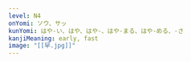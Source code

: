 ```yaml
---
level: N4
onYomi: ソウ、サッ
kunYomi: はや-い、はや、はや-、はや-まる、はや-める、-さ
kanjiMeaning: early, fast
image: "[[早.jpg]]"
---
```

